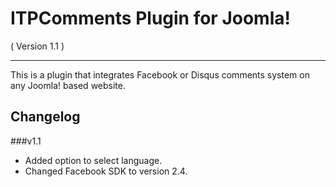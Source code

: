 ITPComments Plugin for Joomla!
==========================
( Version 1.1 )
- - -

This is a plugin that integrates Facebook or Disqus comments system on any Joomla! based website.

Changelog
---------

###v1.1
* Added option to select language.
* Changed Facebook SDK to version 2.4.